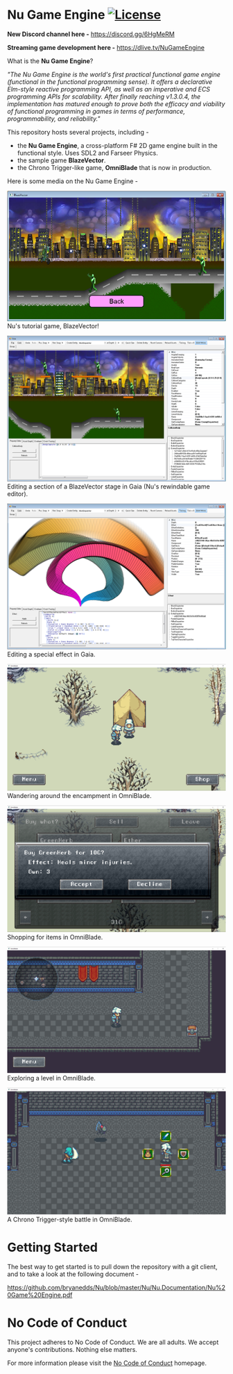 Nu Game Engine [![License](https://img.shields.io/badge/license-MIT-blue.svg)](https://github.com/bryanedds/Nu/blob/master/License.md)
=

**New Discord channel here -**
https://discord.gg/6HgMeRM

**Streaming game development here -**
https://dlive.tv/NuGameEngine

What is the **Nu Game Engine**?

*"The Nu Game Engine is the world's first practical functional game engine (functional in the functional programming sense). It offers a declarative Elm-style reactive programming API, as well as an imperative and ECS programming APIs for scalability. After finally reaching v1.3.0.4, the implementation has matured enough to prove both the efficacy and viability of functional programming in games in terms of performance, programmability, and reliability."*

This repository hosts several projects, including -

- the **Nu Game Engine**, a cross-platform F# 2D game engine built in the functional style. Uses SDL2 and Farseer Physics.
- the sample game **BlazeVector**.
- the Chrono Trigger-like game, **OmniBlade** that is now in production.

Here is some media on the Nu Game Engine -

![Screenshot](Projects/BlazeVector/Promotional/BlastingAwayInBlazeVector.png?raw=true)
Nu's tutorial game, BlazeVector!

![Screenshot](Projects/BlazeVector/Promotional/EditingASectionOfABlazeVectorStage.png?raw=true)
Editing a section of a BlazeVector stage in Gaia (Nu's rewindable game editor).

![Screenshot](Nu/Nu.Promotional/SpecialEffect.png?raw=true)
Editing a special effect in Gaia.

![Screenshot](Projects/OmniBlade/Promotional/OmniBladeOuterTomb.png?raw=true)
Wandering around the encampment in OmniBlade.

![Screenshot](Projects/OmniBlade/Promotional/OmniBladeShop.png?raw=true)
Shopping for items in OmniBlade.

![Screenshot](Projects/OmniBlade/Promotional/OmniBladeChest.png?raw=true)
Exploring a level in OmniBlade.

![Screenshot](Projects/OmniBlade/Promotional/OmniBladeBattle.png?raw=true)
A Chrono Trigger-style battle in OmniBlade.

Getting Started
===============

The best way to get started is to pull down the repository with a git client, and to take a look at the following document -

https://github.com/bryanedds/Nu/blob/master/Nu/Nu.Documentation/Nu%20Game%20Engine.pdf

No Code of Conduct
===============

This project adheres to No Code of Conduct. We are all adults. We accept anyone's contributions. Nothing else matters.

For more information please visit the [No Code of Conduct](https://github.com/domgetter/NCoC) homepage.